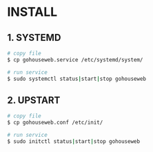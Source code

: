 # INSTALL

## 1. SYSTEMD

```bash
# copy file
$ cp gohouseweb.service /etc/systemd/system/

# run service
$ sudo systemctl status|start|stop gohouseweb
```

## 2. UPSTART

```bash
# copy file
$ cp gohouseweb.conf /etc/init/

# run service
$ sudo initctl status|start|stop gohouseweb
```
